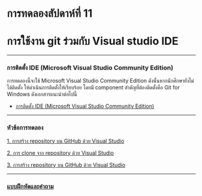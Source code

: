 # การทดลองสัปดาห์ที่ 11  #
# การใช้งาน git ร่วมกับ Visual studio IDE #
---
### การติดตั้ง IDE (Microsoft Visual Studio Community Edition) ###

การทดลองนี้จะใช้ Microsoft Visual Studio Community Edition ดังนั้นหากนักศึกษายังไม่ได้ติดตั้ง ให้ดำเนินการติดตั้งให้เรียบร้อย โดยมี component สำคัญที่ต้องติดตั้งคือ Git for Windows ดังเอกสารแนะนำต่อไปนี้
*  [การติดตั้ง IDE (Microsoft Visual Studio Community Edition)](./VS-Installation.md)

---
### หัวข้อการทดลอง ###

 [1. การสร้าง repository บน GitHub ด้วย Visual Studio](./Week_11_Exp_1_git_repo_create_on_VS.md)

 [2. การ clone จาก repository ด้วย Visual Studio](./Week_11_Exp_2_git_clone_on_VS.md)

 [3. การสร้าง repository บน GitHub ด้วย Visual Studio](./Week_11_Exp_3_git_branching.md)

---


### [แบบฝึกหัดและคำถาม](./Week_11_Excescise.md) ###
